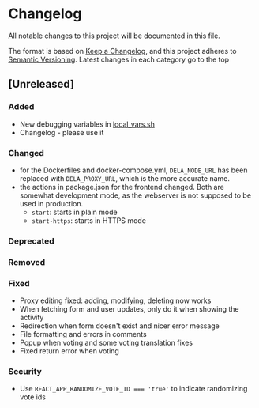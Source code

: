 # Changelog

All notable changes to this project will be documented in this file.

The format is based on [Keep a Changelog](https://keepachangelog.com/en/1.0.0/),
and this project adheres to [Semantic Versioning](https://semver.org/spec/v2.0.0.html).
Latest changes in each category go to the top

## [Unreleased]

### Added
- New debugging variables in [local_vars.sh](./scripts/local_vars.sh)
- Changelog - please use it

### Changed
- for the Dockerfiles and docker-compose.yml, `DELA_NODE_URL` has been replaced with `DELA_PROXY_URL`,
 which is the more accurate name.
- the actions in package.json for the frontend changed. Both are somewhat development mode,
 as the webserver is not supposed to be used in production. 
  - `start`: starts in plain mode 
  - `start-https`: starts in HTTPS mode

### Deprecated
### Removed
### Fixed
- Proxy editing fixed: adding, modifying, deleting now works 
- When fetching form and user updates, only do it when showing the activity
- Redirection when form doesn't exist and nicer error message
- File formatting and errors in comments
- Popup when voting and some voting translation fixes
- Fixed return error when voting

### Security
- Use `REACT_APP_RANDOMIZE_VOTE_ID === 'true'` to indicate randomizing vote ids
